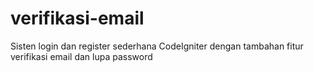 # verifikasi-email
Sisten login dan register sederhana CodeIgniter dengan tambahan fitur verifikasi email dan lupa password
